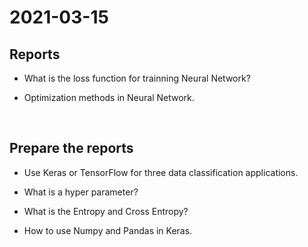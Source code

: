 # 2021-03-15
## Reports
* What is the loss function for trainning Neural Network?

* Optimization methods in Neural Network.

<br>

## Prepare the reports
* Use Keras or TensorFlow for three data classification applications.

* What is a hyper parameter?

* What is the Entropy and Cross Entropy?

* How to use Numpy and Pandas in Keras.
